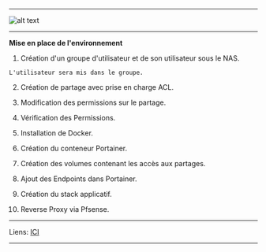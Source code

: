 ****
![alt text][LOGO]
****

**Mise en place de l'environnement**

  1. Création d'un groupe d'utilisateur et de son utilisateur sous le NAS.
  
  `L'utilisateur sera mis dans le groupe.`
  
  
  
  

  2. Création de partage avec prise en charge ACL.
  
  3. Modification des permissions sur le partage.
  
  4. Vérification des Permissions.
  
  5. Installation de Docker.
  
  6. Création du conteneur Portainer.
  
  7. Création des volumes contenant les accès aux partages.
  
  8. Ajout des Endpoints dans Portainer.
  
  9. Création du stack applicatif.
  
  10. Reverse Proxy via Pfsense.
  

****
Liens: [ICI][LINES_1]
****





[LOGO]: https://www.clipartmax.com/png/full/146-1469802_logo-logo-docker.png
[LINES_1]: #
